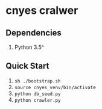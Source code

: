 # cnyes cralwer

## Dependencies

1. Python 3.5^

## Quick Start

1. `sh ./bootstrap.sh`  
1. `source cnyes_venv/bin/activate`
1. `python db_seed.py`
1. `python crawler.py`

